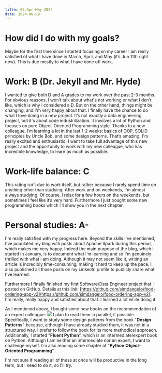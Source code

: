 ```yaml
---
title: 02.Apr-May 2024
date: 2024-06-09
---
```

# How did I do with my goals?
Maybe for the first time since I started focusing on my career I am really satisfied of what I have done in March, April, and May (it’s Jun 11th right now). This is due mostly to what I have done off work.

# Work: B (Dr. Jekyll and Mr. Hyde)

I wanted to give both D and A grades to my work over the past 2-3 months. For obvious reasons, I won't talk about what's not working or what I don't like, which is why I considered a D. But on the other hand, things might be changing, and I'm very happy about that. I finally have the chance to do what I love doing in a new project. It’s not exactly a data engineering project, but it's about code industrilization. It involves a lot of Python and focuses on pure Object-Oriented Programming style. Thanks to a new colleague, I’m learning a lot in the last 1-2 weeks: basics of OOP, SOLID principles by Uncle Bob, and some design patterns. That’s amazing. I'm really excited and enthusiastic. I want to take full advantage of this new project and the opportunity to work with my new colleague, who has incredible knowledge, to learn as much as possible.

# Work-life balance: C

This rating isn't due to work itself, but rather because I rarely spend time on anything other than studying. After work and on weekends, I'm almost always studying. Of course, I relax for a few hours on the weekends, but sometimes I feel like it’s very hard. Furthermore I just bought some new programming books which I’ll show you in the next chapter.

# Personal studies: A-

I'm really satisfied with my progress here. Beyond the skills I've mentioned, I've populated my blog with posts about Apache Spark during this period, which makes me very happy. Indeed the main purpose of the blog, which I started in January, is to document what I'm learning and so I'm genuinely thrilled with what I am doing. Although it may not seem like it, writing an article is incredibly time-consuming, making it hard to keep up the pace. I also published all those posts on my LinkedIn profile to publicly share what I've learned.

Furthermore I finally finished my first Software/Data Engineer project that I posted on GitHub. Details at this link: [https://github.com/simdangelo/food-ordering-app-v2](https://github.com/simdangelo/food-ordering-app-v2). I'm really, really happy and satisfied about that. I learned a lot while doing it.

As I mentioned above, I bought some new books on the recommendation of an expert colleague:
![](Periodical%20Retrospective/attachments/PXL_20240611_172409520%201.jpg)
I plan to read them in parallel, if possible. Specifically, I want to study some design patterns from the book "**Design Patterns**" because, although I have already studied them, it was not in a structured way. I prefer to follow the book for its more methodical approach. Additionally, I started "**Fluent Python**", which is an intermediate/expert book on Python. Although I am neither an intermediate nor an expert, I want to challenge myself. I’m also reading some chapter of “**Python Object-Oriented Programming**”.

I'm not sure if reading all of these at once will be productive in the long term, but I need to do it, so I'll try.